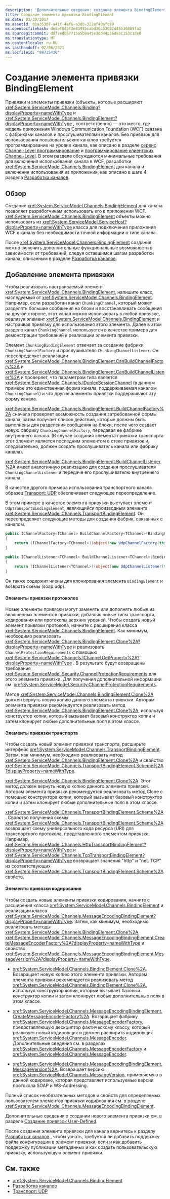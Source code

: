 ```yaml
---
description: 'Дополнительные сведения: создание элемента BindingElement'
title: Создание элемента привязки BindingElement
ms.date: 03/30/2017
ms.assetid: 01a35307-a41f-4ef6-a3db-322af40afc99
ms.openlocfilehash: de5ef045f2e83985cabd36c53652d46536889fa2
ms.sourcegitcommit: ddf7edb67715a5b9a45e3dd44536dabc153c1de0
ms.translationtype: MT
ms.contentlocale: ru-RU
ms.lasthandoff: 02/06/2021
ms.locfileid: "99735430"
---
```

# <a name="creating-a-bindingelement"></a>Создание элемента привязки BindingElement

Привязки и элементы привязки (объекты, которые расширяют <xref:System.ServiceModel.Channels.Binding?displayProperty=nameWithType> и <xref:System.ServiceModel.Channels.BindingElement?displayProperty=nameWithType> , соответственно) — это место, где модель приложения Windows Communication Foundation (WCF) связана с фабриками каналов и прослушивателями каналов. Без привязок для использования пользовательских каналов требуется программирование на уровне канала, как описано в разделе [сервис Channel-Level программирование](service-channel-level-programming.md) и [программирование клиентских Channel-Level](client-channel-level-programming.md). В этом разделе обсуждаются минимальные требования для включения использования канала в WCF, разработки <xref:System.ServiceModel.Channels.BindingElement> для канала и включения использования из приложения, как описано в шаге 4 раздела [Разработка каналов](developing-channels.md).  
  
## <a name="overview"></a>Обзор  

 Создание <xref:System.ServiceModel.Channels.BindingElement> для канала позволяет разработчикам использовать его в приложении WCF. <xref:System.ServiceModel.Channels.BindingElement> объекты можно использовать из <xref:System.ServiceModel.ServiceHost?displayProperty=nameWithType> класса для подключения приложения WCF к каналу без необходимости точной информации о типе канала.  
  
 После <xref:System.ServiceModel.Channels.BindingElement> создания можно включить дополнительные функциональные возможности в зависимости от требований, следуя оставшимся шагам разработки канала, описанным в разделе [Разработка каналов](developing-channels.md).  
  
## <a name="adding-a-binding-element"></a>Добавление элемента привязки  

 Чтобы реализовать настраиваемый элемент <xref:System.ServiceModel.Channels.BindingElement>, напишите класс, наследуемый от <xref:System.ServiceModel.Channels.BindingElement>. Например, если разработан канал `ChunkingChannel`, который может разделять большие сообщения на блоки и восстанавливать сообщения на другой стороне, этот канал можно использовать в любой привязке, реализуя элемент <xref:System.ServiceModel.Channels.BindingElement> и настраивая привязку для использования этого элемента. Далее в этом разделе канал `ChunkingChannel` используется в качестве примера для демонстрации требований к реализации элемента привязки.  
  
 Элемент `ChunkingBindingElement` отвечает за создание фабрики `ChunkingChannelFactory` и прослушивателя `ChunkingChannelListener`. Он переопределяет реализации <xref:System.ServiceModel.Channels.BindingElement.CanBuildChannelFactory%2A> и <xref:System.ServiceModel.Channels.BindingElement.CanBuildChannelListener%2A> и проверяет, что параметром типа является <xref:System.ServiceModel.Channels.IDuplexSessionChannel> (в данном примере это единственная форма канала, поддерживаемая каналом `ChunkingChannel`) и что другие элементы привязки поддерживают эту форму канала.  
  
 <xref:System.ServiceModel.Channels.BindingElement.BuildChannelFactory%2A> сначала проверяет возможность создания затребованной формы канала, затем получает список действий, которые должны быть выполнены для разделения сообщения на блоки, после чего создает новую фабрику `ChunkingChannelFactory`, передавая ее фабрике внутреннего канала. (В случае создания элемента привязки транспорта этот элемент является последним элементом в стеке привязок и, следовательно, должен создать прослушиватель канала или фабрику канала).  
  
 <xref:System.ServiceModel.Channels.BindingElement.BuildChannelListener%2A> имеет аналогичную реализацию для создания прослушивателя `ChunkingChannelListener` и передаче его прослушивателю внутреннего канала.  
  
 В качестве другого примера использования транспортного канала образец [Transport: UDP](../samples/transport-udp.md) обеспечивает следующее переопределение.  
  
 В этом примере в качестве элемента привязки выступает элемент `UdpTransportBindingElement`, являющийся производным элемента <xref:System.ServiceModel.Channels.TransportBindingElement>. Он переопределяет следующие методы для создания фабрик, связанных с каналом.  
  
```csharp  
public IChannelFactory<TChannel> BuildChannelFactory<TChannel>(BindingContext context)  
{  
    return (IChannelFactory<TChannel>)(object)new UdpChannelFactory(this, context);  
}  
  
public IChannelListener<TChannel> BuildChannelListener<TChannel>(BindingContext context)  
{  
    return (IChannelListener<TChannel>)(object)new UdpChannelListener(this, context);  
}  
```  
  
 Он также содержит члены для клонирования элемента `BindingElement` и возврата схемы (soap.udp).  
  
#### <a name="protocol-binding-elements"></a>Элементы привязки протоколов  

 Новые элементы привязки могут заменять или дополнять любые из включенных элементов привязки, добавляя новые типы транспорта, кодирования или протоколы верхних уровней. Чтобы создать новый элемент привязки протокола, начните с расширения класса <xref:System.ServiceModel.Channels.BindingElement>. Как минимум, необходимо реализовать <xref:System.ServiceModel.Channels.BindingElement.Clone%2A?displayProperty=nameWithType> и реализовать `ChannelProtectionRequirements` с помощью <xref:System.ServiceModel.Channels.IChannel.GetProperty%2A?displayProperty=nameWithType> . В результате будут возвращены требования <xref:System.ServiceModel.Security.ChannelProtectionRequirements> для этого элемента привязки.  Для получения дополнительной информации см. <xref:System.ServiceModel.Security.ChannelProtectionRequirements>.  
  
 Метод <xref:System.ServiceModel.Channels.BindingElement.Clone%2A> должен вернуть новую копию данного элемента привязки. Авторам элемента привязки рекомендуется реализовать метод <xref:System.ServiceModel.Channels.BindingElement.Clone%2A>, используя конструктор копии, который вызывает базовый конструктор копии и затем клонирует любые дополнительные поля в этом классе.  
  
#### <a name="transport-binding-elements"></a>Элементы привязки транспорта  

 Чтобы создать новый элемент привязки транспорта, расширьте интерфейс <xref:System.ServiceModel.Channels.TransportBindingElement>. Затем, как минимум, необходимо реализовать метод <xref:System.ServiceModel.Channels.BindingElement.Clone%2A> и свойство <xref:System.ServiceModel.Channels.TransportBindingElement.Scheme%2A?displayProperty=nameWithType>.  
  
 <xref:System.ServiceModel.Channels.BindingElement.Clone%2A>. Этот метод должен вернуть новую копию данного элемента привязки.  Авторам элемента привязки рекомендуется реализовать метод Clone с помощью конструктора копии, который вызывает базовый конструктор копии и затем клонирует любые дополнительные поля в этом классе.  
  
 <xref:System.ServiceModel.Channels.TransportBindingElement.Scheme%2A>. Свойство получения схемы <xref:System.ServiceModel.Channels.TransportBindingElement.Scheme%2A> возвращает схему универсального кода ресурса (URI) для транспортного протокола, представленного элементом привязки. Например, <xref:System.ServiceModel.Channels.HttpTransportBindingElement?displayProperty=nameWithType> и <xref:System.ServiceModel.Channels.TcpTransportBindingElement?displayProperty=nameWithType> возвращает значения "http" и "net. TCP" из соответствующих <xref:System.ServiceModel.Channels.TransportBindingElement.Scheme%2A> свойств.  
  
#### <a name="encoding-binding-elements"></a>Элементы привязки кодирования  

 Чтобы создать новые элементы привязки кодирования, начните с расширения класса <xref:System.ServiceModel.Channels.BindingElement> и реализации класса <xref:System.ServiceModel.Channels.MessageEncodingBindingElement?displayProperty=nameWithType>. Затем, как минимум, необходимо реализовать методы <xref:System.ServiceModel.Channels.BindingElement.Clone%2A>, <xref:System.ServiceModel.Channels.MessageEncodingBindingElement.CreateMessageEncoderFactory%2A?displayProperty=nameWithType> и свойство <xref:System.ServiceModel.Channels.MessageEncodingBindingElement.MessageVersion%2A?displayProperty=nameWithType>.  
  
- <xref:System.ServiceModel.Channels.BindingElement.Clone%2A>. Возвращает новую копию этого элемента привязки. Авторам элемента привязки рекомендуется реализовать метод <xref:System.ServiceModel.Channels.BindingElement.Clone%2A>, используя конструктор копии, который вызывает базовый конструктор копии и затем клонирует любые дополнительные поля в этом классе.  
  
- <xref:System.ServiceModel.Channels.MessageEncodingBindingElement.CreateMessageEncoderFactory%2A>. Возвращает фабрику <xref:System.ServiceModel.Channels.MessageEncoderFactory>, предоставляющую дескриптор фактическому классу, который реализует новый кодировщик и должен расширить кодировщик <xref:System.ServiceModel.Channels.MessageEncoder>. Дополнительные сведения см. в разделах <xref:System.ServiceModel.Channels.MessageEncoderFactory> и <xref:System.ServiceModel.Channels.MessageEncoder>.  
  
- <xref:System.ServiceModel.Channels.MessageEncodingBindingElement.MessageVersion%2A>. Возвращает версию <xref:System.ServiceModel.Channels.MessageVersion>, применяемую в данной кодировке, которая представляет используемые версии протокола SOAP и WS-Addressing.  
  
 Полный список необязательных методов и свойств для определяемых пользователем элементов привязки кодирования см. в разделе <xref:System.ServiceModel.Channels.MessageEncodingBindingElement>.  
  
 Дополнительные сведения о создании нового элемента привязки см. в разделе [Создание привязок User-Defined](creating-user-defined-bindings.md).  
  
 После создания элемента привязки для канала вернитесь к разделу [Разработка каналов](developing-channels.md) , чтобы узнать, требуется ли добавить поддержку файла конфигурации в элемент привязки, если и как добавить поддержку публикации метаданных и как создать пользовательскую привязку, использующую элемент привязки.  
  
## <a name="see-also"></a>См. также

- <xref:System.ServiceModel.Channels.BindingElement>
- [Разработка каналов](developing-channels.md)
- [Транспорт: UDP](../samples/transport-udp.md)
